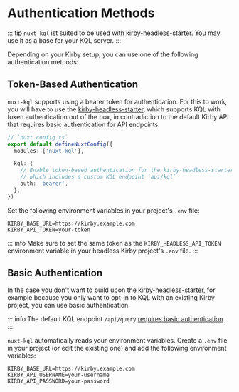 # Authentication Methods

::: tip
`nuxt-kql` ist suited to be used with [kirby-headless-starter](/guide/what-is-nuxt-kql#kirby-headless-starter). You may use it as a base for your KQL server.
:::

Depending on your Kirby setup, you can use one of the following authentication methods:

## Token-Based Authentication

`nuxt-kql` supports using a bearer token for authentication. For this to work, you will have to use the [kirby-headless-starter](https://github.com/johannschopplich/kirby-headless-starter), which supports KQL with token authentication out of the box, in contradiction to the default Kirby API that requires basic authentication for API endpoints.

```ts
// `nuxt.config.ts`
export default defineNuxtConfig({
  modules: ['nuxt-kql'],

  kql: {
    // Enable token-based authentication for the kirby-headless-starter,
    // which includes a custom KQL endpoint `api/kql`
    auth: 'bearer',
  },
})
```

Set the following environment variables in your project's `.env` file:

```
KIRBY_BASE_URL=https://kirby.example.com
KIRBY_API_TOKEN=your-token
```

::: info
Make sure to set the same token as the `KIRBY_HEADLESS_API_TOKEN` environment variable in your headless Kirby project's `.env` file.
:::

## Basic Authentication

In the case you don't want to build upon the [kirby-headless-starter](https://github.com/johannschopplich/kirby-headless-starter), for example because you only want to opt-in to KQL with an existing Kirby project, you can use basic authentication.

::: info
The default KQL endpoint `/api/query` [requires basic authentication](https://getkirby.com/docs/guide/api/authentication).
:::

`nuxt-kql` automatically reads your environment variables. Create a `.env` file in your project (or edit the existing one) and add the following environment variables:

```
KIRBY_BASE_URL=https://kirby.example.com
KIRBY_API_USERNAME=your-username
KIRBY_API_PASSWORD=your-password
```
